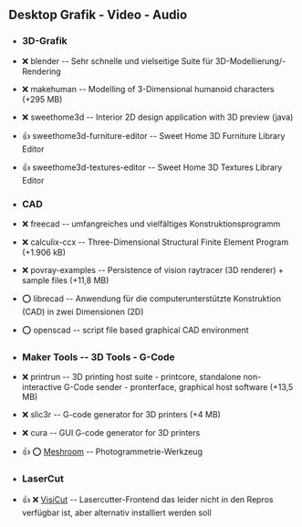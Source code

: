 ##  Desktop Grafik - Video - Audio

- ###  3D-Grafik

- :x:  blender  --	Sehr schnelle und vielseitige Suite für 3D-Modellierung/-Rendering
- :x:  makehuman  --	Modelling of 3-Dimensional humanoid characters (+295 MB)
- :x:  sweethome3d  --	Interior 2D design application with 3D preview (java)
- :+1:  sweethome3d-furniture-editor  -- Sweet Home 3D Furniture Library Editor
- :+1:  sweethome3d-textures-editor  --  Sweet Home 3D Textures Library Editor

- ###  CAD

- :x:  freecad  -- umfangreiches und vielfältiges Konstruktionsprogramm
- :x:  calculix-ccx  -- Three-Dimensional Structural Finite Element Program (+1.906 kB)
- :x:  povray-examples  -- Persistence of vision raytracer (3D renderer) + sample files (+11,8 MB)
- :o:  librecad  --	Anwendung für die computerunterstützte Konstruktion (CAD) in zwei Dimensionen (2D)
- :o:  openscad  --	script file based graphical CAD environment


- ###  Maker Tools  -- 3D Tools - G-Code

- :x:  printrun  -- 3D printing host suite - printcore, standalone non-interactive G-Code sender - pronterface, graphical host software (+13,5 MB)
- :x:  slic3r  -- G-code generator for 3D printers (+4 MB)
- :x:  cura  --	GUI G-code generator for 3D printers
- :+1: :o:  [Meshroom](https://github.com/alicevision/meshroom/releases/download/v2018.1.0/Meshroom-2018.1.0-linux.tar.gz)  -- Photogrammetrie-Werkzeug

- ###  LaserCut

[//]: # ( http://download.visicut.org/master )
- :+1: :x:  [VisiCut](https://download.visicut.org/files/master/Debian-Ubuntu-Mint/visicut_1.9-70-g2c0db535-1_all.deb)  -- Lasercutter-Frontend das leider nicht in den Repros verfügbar ist, aber alternativ installiert werden soll
